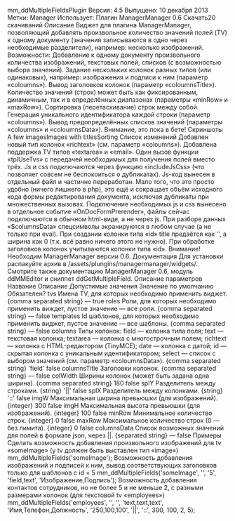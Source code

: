 mm_ddMultipleFieldsPlugin
Версия: 4.5
Выпущено: 10 декабря 2013
Метки: Manager
Использует: Плагин ManagerManager 0.6
Скачать20 скачиваний
Описание
Виджет для плагина ManagerManager, позволяющий добавлять произвольное количество значений полей (TV) к одному документу (значения записываются в одно через необходимые разделители), например: несколько изображений. Возможности:
Добавление к одному документу произвольного количества изображений, текстовых полей, списков (с возможностью выбора значений).
Задание нескольких колонок разных типов (или одинаковых), например: изображения и подписи к ним (параметр «coloumns»).
Вывод заголовков колонок (параметр «coloumnsTitle»).
Количество значений (строк) может быть как фиксированным, динамичным, так и в определённых диапазонах (параметры «minRow» и «maxRow»).
Сортировка (перетаскивание) строк между собой.
Генерация уникального идентификатора каждой строки (параметр «coloumns»).
Вывод предопределённых списков значений (параметры «coloumns» и «coloumnsData»). Внимание, это пока в бете!
Скриншоты
A few imagesImages with titlesSorting
Список изменений
Добавлен новый тип колонок «richtext» (см. параметр «coloumns»).
Добавлена поддержка TV типов «textarea» и «email».
Один вызов функции «tplUseTvs» с передачей необходимых для получения полей вместо трёх.
Js и css подключаются через функцию «includeJsCss» (что позволяет совсем не беспокоиться о дубликатах).
Js-код вынесен в отдельный файл и частично переработан. Мало того, что это просто удобно (ничего лишнего в php), это ещё и сокращает объём исходного кода формы редактирования документа, исключая дубликаты при множественных вызовах.
Подключение необходимых js и css вынесено в отдельное событие «OnDocFormPrerender», файлы сейчас подключаются в обычном html-виде, а не через js.
При разборе данных «$columnsData» спецсимволы экранируются в любом случае (а не только при eval).
При создании колонки типа «id» title предаётся как '', а ширина как 0 (т.к. всё равно ничего этого не нужно).
При обработке заголовков колонок учитываются колонки типа «id».
Внимание! Необходим ManagerManager версии 0.6.
Документация
Для установки распакуйте архив в /assets/plungins/managermanager/widgets/. Смотрите также документацию ManagerManager 0.6, модуль ddMMEditor и сниппет ddGetMultipleField.
Описание параметров
Название	Описание	Допустимые значения	Значение по умолчанию	Обязателен?
tvs	Имена TV, для которых необходимо применить виджет.	{comma separated string}	—	true
roles	Роли, для которых необходимо применить виждет, пустое значение — все роли.	{comma separated string}	—	false
templates	Id шаблонов, для которых необходимо применить виджет, пустое значение — все шаблоны.	{comma separated string}	—	false
columns	Типы колонок: field — колонка типа поля; text — текстовая колонка; textarea — колонка с многострочным полем; richtext — колонка с HTML-редактором (TinyMCE); date — колонка с датой; id — скрытая колонка с уникальным идентификатором; select — список с выбором значений (см. параметр «coloumnsData»).	{comma separated string}	'field'	false
columnsTitle	Заголовки колонок.	{comma separated string}	—	false
colWidth	Ширины колонок (может быть задана одна ширина).	{comma separated string}	180	false
splY	Разделитель между строками.	{string}	'||'	false
splX	Разделитель между колонками.	{string}	'::'	false
imgW	Максимальная ширина превьюшки (для изображений).	{integer}	300	false
imgH	Максимальная высота превьюшки (для изображений).	{integer}	100	false
minRow	Минимальное количество строк.	{integer}	0	false
maxRow	Максимальное количество строк (0 — без лимита).	{integer}	0	false
columnsData	Список возможных значений для полей в формате json, через ||.	{separated string}	—	false
Примеры
Сделать возможность добавления произвольного изображений для tv «someImage» (у tv должен быть выставлен тип «image»)
mm_ddMultipleFields('someImage');
Возможность добавления изображений и подписей к ним, вывод соответствующих заголовков только для шаблонов с id = 5
mm_ddMultipleFields('someImage', '', '5', 'field,text', 'Изображение,Подпись');
Возможность добавления контактов сотрудников, но не более 5 и не меньше 2, с разными размерами колонок (для текстовой tv «employees»)
mm_ddMultipleFields('employees', '', '', 'text,text,text', 'Имя,Телефон,Должность', '250,100,100', '||', '::', 300, 100, 2, 5);